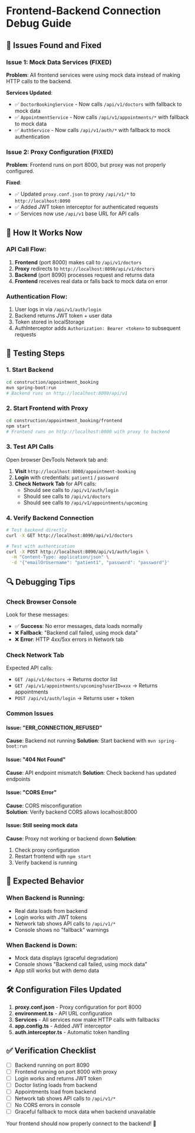 # Frontend-Backend Connection Debug Guide

## 🚨 Issues Found and Fixed

### Issue 1: Mock Data Services (FIXED)
**Problem**: All frontend services were using mock data instead of making HTTP calls to the backend.

**Services Updated**:
- ✅ `DoctorBookingService` - Now calls `/api/v1/doctors` with fallback to mock data
- ✅ `AppointmentService` - Now calls `/api/v1/appointments/*` with fallback to mock data  
- ✅ `AuthService` - Now calls `/api/v1/auth/*` with fallback to mock authentication

### Issue 2: Proxy Configuration (FIXED)
**Problem**: Frontend runs on port 8000, but proxy was not properly configured.

**Fixed**:
- ✅ Updated `proxy.conf.json` to proxy `/api/v1/*` to `http://localhost:8090`
- ✅ Added JWT token interceptor for authenticated requests
- ✅ Services now use `/api/v1` base URL for API calls

## 🔧 How It Works Now

### API Call Flow:
1. **Frontend** (port 8000) makes call to `/api/v1/doctors`
2. **Proxy** redirects to `http://localhost:8090/api/v1/doctors`  
3. **Backend** (port 8090) processes request and returns data
4. **Frontend** receives real data or falls back to mock data on error

### Authentication Flow:
1. User logs in via `/api/v1/auth/login`
2. Backend returns JWT token + user data
3. Token stored in localStorage
4. AuthInterceptor adds `Authorization: Bearer <token>` to subsequent requests

## 🧪 Testing Steps

### 1. Start Backend
```bash
cd construction/appointment_booking
mvn spring-boot:run
# Backend runs on http://localhost:8090/api/v1
```

### 2. Start Frontend with Proxy  
```bash
cd construction/appointment_booking/frontend
npm start
# Frontend runs on http://localhost:8000 with proxy to backend
```

### 3. Test API Calls
Open browser DevTools Network tab and:

1. **Visit** `http://localhost:8000/appointment-booking`
2. **Login** with credentials: `patient1` / `password`
3. **Check Network Tab** for API calls:
   - Should see calls to `/api/v1/auth/login`
   - Should see calls to `/api/v1/doctors`
   - Should see calls to `/api/v1/appointments/upcoming`

### 4. Verify Backend Connection
```bash
# Test backend directly
curl -X GET http://localhost:8090/api/v1/doctors

# Test with authentication
curl -X POST http://localhost:8090/api/v1/auth/login \
  -H "Content-Type: application/json" \
  -d '{"emailOrUsername": "patient1", "password": "password"}'
```

## 🔍 Debugging Tips

### Check Browser Console
Look for these messages:
- ✅ **Success**: No error messages, data loads normally
- ❌ **Fallback**: "Backend call failed, using mock data"
- ❌ **Error**: HTTP 4xx/5xx errors in Network tab

### Check Network Tab
Expected API calls:
- `GET /api/v1/doctors` → Returns doctor list
- `GET /api/v1/appointments/upcoming?userID=xxx` → Returns appointments
- `POST /api/v1/auth/login` → Returns user + token

### Common Issues

#### Issue: "ERR_CONNECTION_REFUSED"
**Cause**: Backend not running
**Solution**: Start backend with `mvn spring-boot:run`

#### Issue: "404 Not Found" 
**Cause**: API endpoint mismatch
**Solution**: Check backend has updated endpoints

#### Issue: "CORS Error"
**Cause**: CORS misconfiguration  
**Solution**: Verify backend CORS allows localhost:8000

#### Issue: Still seeing mock data
**Cause**: Proxy not working or backend down
**Solution**: 
1. Check proxy configuration
2. Restart frontend with `npm start`
3. Verify backend is running

## 🎯 Expected Behavior

### When Backend is Running:
- Real data loads from backend
- Login works with JWT tokens
- Network tab shows API calls to `/api/v1/*`
- Console shows no "fallback" warnings

### When Backend is Down:
- Mock data displays (graceful degradation)
- Console shows "Backend call failed, using mock data"
- App still works but with demo data

## 🛠️ Configuration Files Updated

1. **proxy.conf.json** - Proxy configuration for port 8000
2. **environment.ts** - API URL configuration  
3. **Services** - All services now make HTTP calls with fallbacks
4. **app.config.ts** - Added JWT interceptor
5. **auth.interceptor.ts** - Automatic token handling

## ✅ Verification Checklist

- [ ] Backend running on port 8090
- [ ] Frontend running on port 8000 with proxy
- [ ] Login works and returns JWT token
- [ ] Doctor listing loads from backend
- [ ] Appointments load from backend  
- [ ] Network tab shows API calls to `/api/v1/*`
- [ ] No CORS errors in console
- [ ] Graceful fallback to mock data when backend unavailable

Your frontend should now properly connect to the backend! 🎉
